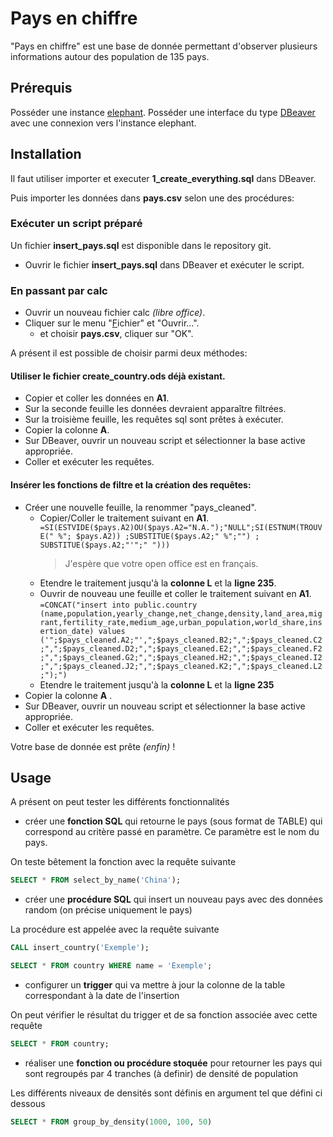 ﻿

# Pays en chiffre

"Pays en chiffre" est une base de donnée permettant d'observer plusieurs informations autour des population de 135 pays.
## Prérequis

Posséder une instance [elephant](https://customer.elephantsql.com/instance).
Posséder une interface du type [DBeaver](https://dbeaver.io) avec une connexion vers l'instance elephant.


## Installation

Il faut utiliser importer et executer **1_create_everything.sql** dans DBeaver.

Puis importer les données dans **pays.csv** selon une des procédures:

### Exécuter un script préparé

Un fichier **insert_pays.sql** est disponible dans le repository git.
- Ouvrir le fichier **insert_pays.sql** dans DBeaver et exécuter le script.

### En passant par calc
- Ouvrir un nouveau fichier calc *(libre office)*.
- Cliquer sur le menu "<u>F</u>ichier" et "Ouvrir...".
	- et choisir **pays.csv**, cliquer sur "OK".

A présent il est possible de choisir parmi deux méthodes:

#### Utiliser le fichier **create_country.ods** déjà existant.
- Copier et coller les données en **A1**.
- Sur la seconde feuille les données devraient apparaître filtrées.
- Sur la troisième feuille, les requêtes sql sont prêtes à exécuter.
- Copier la colonne **A**.
- Sur DBeaver, ouvrir un nouveau script et sélectionner la base active appropriée.
- Coller et exécuter les requêtes.

#### Insérer les fonctions de filtre et la création des requêtes:
- Créer une nouvelle feuille, la renommer "pays_cleaned".
	- Copier/Coller le traitement suivant en **A1**.
```=SI(ESTVIDE($pays.A2)OU($pays.A2="N.A.");"NULL";SI(ESTNUM(TROUVE(" %"; $pays.A2)) ;SUBSTITUE($pays.A2;" %";"") ; SUBSTITUE($pays.A2;"'";" ")))```
		>J'espère que votre open office est en français.
	- Etendre le traitement jusqu'à la **colonne L** et la **ligne 235**.
	- Ouvrir de nouveau une feuille et coller le traitement suivant en **A1**.
```=CONCAT("insert into public.country (name,population,yearly_change,net_change,density,land_area,migrant,fertility_rate,medium_age,urban_population,world_share,insertion_date) values ('";$pays_cleaned.A2;"',";$pays_cleaned.B2;",";$pays_cleaned.C2;",";$pays_cleaned.D2;",";$pays_cleaned.E2;",";$pays_cleaned.F2;",";$pays_cleaned.G2;",";$pays_cleaned.H2;",";$pays_cleaned.I2;",";$pays_cleaned.J2;",";$pays_cleaned.K2;",";$pays_cleaned.L2;");")```
	- Etendre le traitement jusqu'à la **colonne L** et la **ligne 235**
- Copier la colonne **A** .
- Sur DBeaver, ouvrir un nouveau script et sélectionner la base active appropriée.
- Coller et exécuter les requêtes.

Votre base de donnée est prête *(enfin)* !

## Usage

A présent on peut tester les différents fonctionnalités

-   créer une  **fonction SQL**  qui retourne le pays (sous format de TABLE) qui correspond au critère passé en paramètre. Ce paramètre est le nom du pays.

On teste bêtement la fonction avec la requête suivante
```SQL
SELECT * FROM select_by_name('China');
```
-   créer une  **procédure SQL**  qui insert un nouveau pays avec des données random (on précise uniquement le pays)

La procédure est appelée avec la requête suivante
```SQL
CALL insert_country('Exemple');

SELECT * FROM country WHERE name = 'Exemple';
```
-   configurer un  **trigger**  qui va mettre à jour la colonne de la table correspondant à la date de l'insertion

On peut vérifier le résultat du trigger et de sa fonction associée avec cette requête
```SQL
SELECT * FROM country;
```
-   réaliser une  **fonction ou procédure stoquée**  pour retourner les pays qui sont regroupés par 4 tranches (à definir) de densité de population

Les différents niveaux de densités sont définis en argument tel que défini ci dessous 
```SQL
SELECT * FROM group_by_density(1000, 100, 50)
```